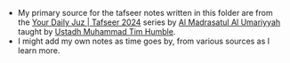 - My primary source for the tafseer notes written in this folder are from the [Your Daily Juz | Tafseer 2024](https://youtube.com/playlist?list=PL2dRQaGGWZOBYkqSWcfhzetBvPKOUFkf4&si=fAajXHigJACDMXJQ) series by [Al Madrasatul Al Umariyyah](https://www.youtube.com/@AMAUofficial) taught by [Ustadh Muhammad Tim Humble](https://www.instagram.com/muhammadtimhumble/).
- I might add my own notes as time goes by, from various sources as I learn more. 
